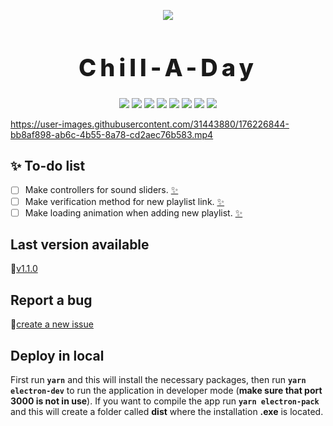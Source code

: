 <p align="center">
    <img src="https://drive.google.com/uc?export=view&id=15id50RkDQplGHQLVoLKVSX-J6H43iyIS">
</p>

<h1 align="center" style="font-size: 38px; font-weight: 800; letter-spacing: 6px">
    Chill-A-Day
</h1>

<p align="center">
    <img src="https://img.shields.io/github/stars/Bit-Tech-Team/Chill-A-Day?style=social">
    <img src="https://img.shields.io/github/downloads/Bit-Tech-Team/Chill-A-Day/total">
    <img src="https://img.shields.io/github/package-json/v/Bit-Tech-Team/Chill-A-Day">  
    <img src="https://img.shields.io/github/contributors/Bit-Tech-Team/Chill-A-Day">  
    <img src="https://img.shields.io/github/repo-size/Bit-Tech-Team/Chill-A-Day">
    <img src="https://img.shields.io/github/issues/Bit-Tech-Team/Chill-A-Day">
    <img src="https://img.shields.io/github/issues-closed/Bit-Tech-Team/Chill-A-Day">
    <img src="https://img.shields.io/github/commit-activity/m/Bit-Tech-Team/Chill-A-Day">
</p>

https://user-images.githubusercontent.com/31443880/176226844-bb8af898-ab6c-4b55-8a78-cd2aec76b583.mp4

## :sparkles: To-do list

- [ ] Make controllers for sound sliders. [:sparkles:](https://github.com/Bit-Tech-Team/Chill-A-Day/issues/1)
- [ ] Make verification method for new playlist link. [:sparkles:](https://github.com/Bit-Tech-Team/Chill-A-Day/issues/2)
- [ ] Make loading animation when adding new playlist. [:sparkles:](https://github.com/Bit-Tech-Team/Chill-A-Day/issues/4)

## Last version available

🚀[v1.1.0](https://github.com/Bit-Tech-Team/Chill-A-Day/releases/download/v1.1.0/chill-a-day.exe)

## Report a bug
🐛[create a new issue](https://github.com/Bit-Tech-Team/Chill-A-Day/issues/new)

## Deploy in local

First run **``yarn``** and this will install the necessary packages, then run **``yarn electron-dev``** to run the application in developer mode (**make sure that port 3000 is not in use**). If you want to compile the app run **``yarn electron-pack``** and this will create a folder called **dist** where the installation **.exe** is located.
